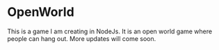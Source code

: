 OpenWorld
=========

This is a game I am creating in NodeJs. It is an open world game where people can hang out. More updates will come soon.
